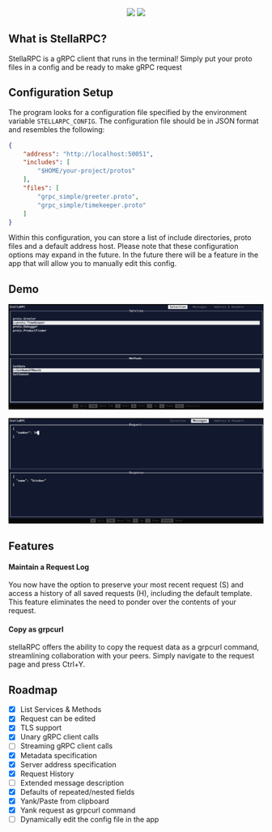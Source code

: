 <p align="center">
    <img src="https://github.com/preiter93/stellarpc/blob/main/img/logo-light.png?raw=true#gh-light-mode-only" width="600"/>
    <img src="https://github.com/preiter93/stellarpc/blob/main/img/logo-dark.png?raw=true#gh-dark-mode-only" width="600"/>
</p>

## What is StellaRPC?

StellaRPC is a gRPC client that runs in the terminal! Simply put your proto files in a config and be ready to make gRPC request

## Configuration Setup

The program looks for a configuration file specified by the environment variable `STELLARPC_CONFIG`. The configuration file should be in JSON format and resembles the following:
```json
{
    "address": "http://localhost:50051",
    "includes": [
        "$HOME/your-project/protos"
    ],
    "files": [
        "grpc_simple/greeter.proto",
        "grpc_simple/timekeeper.proto"
    ]
}
```
Within this configuration, you can store a list of include directories, proto files and a default address host. Please note that these configuration options may expand in the future. In the future there will be a feature in the app that will allow you to manually edit this config.

## Demo

![](img/screen-1.png)

![](img/screen-2.png)

## Features

#### Maintain a Request Log
You now have the option to preserve your most recent request (S) and access a history of all saved requests (H), including the default template. This feature eliminates the need to ponder over the contents of your request.

#### Copy as grpcurl
stellaRPC offers the ability to copy the request data as a grpcurl command, streamlining collaboration with your peers. Simply navigate to the request page and press Ctrl+Y.

## Roadmap

- [x] List Services & Methods
- [x] Request can be edited
- [x] TLS support
- [x] Unary gRPC client calls
- [ ] Streaming gRPC client calls
- [x] Metadata specification
- [x] Server address specification
- [x] Request History
- [ ] Extended message description
- [x] Defaults of repeated/nested fields
- [x] Yank/Paste from clipboard
- [x] Yank request as grpcurl command
- [ ] Dynamically edit the config file in the app
